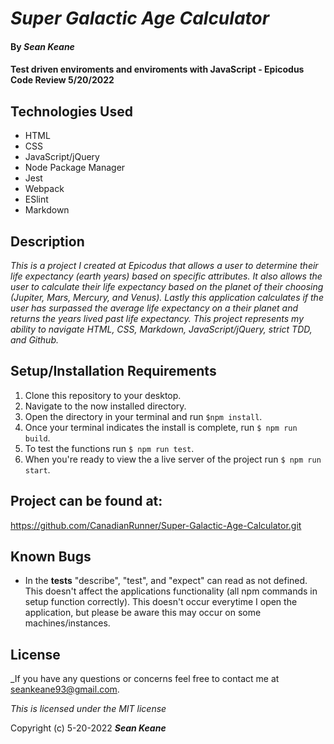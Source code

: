 # _Super Galactic Age Calculator_

#### By _**Sean Keane**_

#### Test driven enviroments and enviroments with JavaScript - Epicodus Code Review 5/20/2022

## Technologies Used

* HTML
* CSS
* JavaScript/jQuery
* Node Package Manager
* Jest
* Webpack
* ESlint
* Markdown

## Description
_This is a project I created at Epicodus that allows a user to determine their life expectancy (earth years) based on specific attributes.  It also allows the user to calculate their life expectancy based on the planet of their choosing (Jupiter, Mars, Mercury, and Venus).  Lastly this application calculates if the user has surpassed the average life expectancy on a their planet and returns the years lived past life expectancy.  This project represents my ability to navigate HTML, CSS, Markdown, JavaScript/jQuery, strict TDD, and Github._

## Setup/Installation Requirements

1) Clone this repository to your desktop.
2) Navigate to the now installed directory.
3) Open the directory in your terminal and run `$npm install`.
4) Once your terminal indicates the install is complete, run `$ npm run build`.
5) To test the functions run `$ npm run test`.
6) When you're ready to view the a live server of the project run `$ npm run start`.

## Project can be found at:
https://github.com/CanadianRunner/Super-Galactic-Age-Calculator.git

## Known Bugs

* In the __tests__ "describe", "test", and "expect" can read as not defined.  This doesn't affect the applications functionality (all npm commands in setup function correctly).  This doesn't occur everytime I open the application, but please be aware this may occur on some machines/instances.


## License

_If you have any questions or concerns feel free to contact me at seankeane93@gmail.com.

*This is licensed under the MIT license*

Copyright (c) 5-20-2022 **_Sean Keane_**